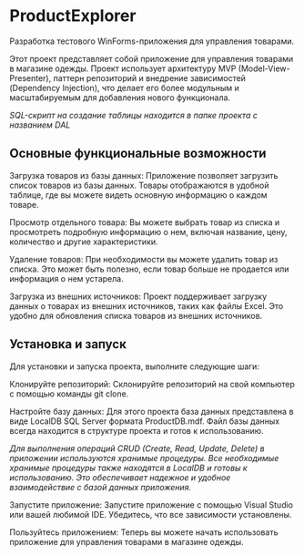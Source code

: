 # ProductExplorer
Разработка тестового WinForms-приложения для управления товарами.

Этот проект представляет собой приложение для управления товарами в магазине одежды. Проект использует архитектуру MVP (Model-View-Presenter), паттерн репозиторий и внедрение зависимостей (Dependency Injection), что делает его более модульным и масштабируемым для добавления нового функционала.

*SQL-скрипт на создание таблицы находится в папке проекта с названием DAL* 

## Основные функциональные возможности
Загрузка товаров из базы данных: Приложение позволяет загрузить список товаров из базы данных. Товары отображаются в удобной таблице, где вы можете видеть основную информацию о каждом товаре.

Просмотр отдельного товара: Вы можете выбрать товар из списка и просмотреть подробную информацию о нем, включая название, цену, количество и другие характеристики.

Удаление товаров: При необходимости вы можете удалить товар из списка. Это может быть полезно, если товар больше не продается или информация о нем устарела.

Загрузка из внешних источников: Проект поддерживает загрузку данных о товарах из внешних источников, таких как файлы Excel. Это удобно для обновления списка товаров из внешних источников.

## Установка и запуск
Для установки и запуска проекта, выполните следующие шаги:

Клонируйте репозиторий: Склонируйте репозиторий на свой компьютер с помощью команды git clone.

Настройте базу данных: Для этого проекта база данных представлена в виде LocalDB SQL Server формата ProductDB.mdf. Файл базы данных всегда находится в структуре проекта и готов к использованию.

*Для выполнения операций CRUD (Create, Read, Update, Delete) в приложении используются хранимые процедуры. Все необходимые хранимые процедуры также находятся в LocalDB и готовы к использованию. Это обеспечивает надежное и удобное взаимодействие с базой данных приложения.*

Запустите приложение: Запустите приложение с помощью Visual Studio или вашей любимой IDE. Убедитесь, что все зависимости установлены.

Пользуйтесь приложением: Теперь вы можете начать использовать приложение для управления товарами в магазине одежды.


